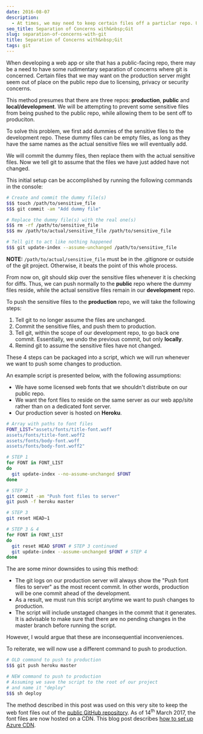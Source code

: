 ```yaml
---
date: 2016-08-07
description:
  - At times, we may need to keep certain files off a particlar repo. Usually a .gitignore file would suffice. But what if we want those files to be present in another repo? How do we go about setting that up? I will present a short method that tackles this problem.
seo_title: Separation of Concerns with&nbsp;Git
slug: separation-of-concerns-with-git
title: Separation of Concerns with&nbsp;Git
tags: git
---
```


When developing a web app or site that has a public-facing repo, there may be a need to have some rudimentary separation of concerns where git is concerned. Certain files that we may want on the production server might seem out of place on the public repo due to licensing, privacy or security concerns.

This method presumes that there are three repos: __production__, __public__ and __local/development__. We will be attempting to prevent some sensitive files from being pushed to the public repo, while allowing them to be sent off to produciton.

To solve this problem, we first add dummies of the sensitive files to the development repo. These dummy files can be empty files, as long as they have the same names as the actual sensitive files we will eventually add.

We will commit the dummy files, then replace them with the actual sensitive files. Now we tell git to assume that the files we have just added have not changed.

This initial setup can be accomplished by running the following commands in the console:

```bash
# Create and commit the dummy file(s)
$$$ touch /path/to/sensitive_file
$$$ git commit -am "Add dummy file"

# Replace the dummy file(s) with the real one(s)
$$$ rm -rf /path/to/sensitive_file
$$$ mv /path/to/actual/sensitive_file /path/to/sensitive_file

# Tell git to act like nothing happened
$$$ git update-index --assume-unchanged /path/to/sensitive_file
```

__NOTE:__ `/path/to/actual/sensitive_file` must be in the .gitignore or outside of the git project. Otherwise, it beats the point of this whole process.

From now on, git should skip over the sensitive files whenever it is checking for diffs. Thus, we can push normally to the __public__ repo where the dummy files reside, while the actual sensitive files remain in our __development__ repo.

To push the sensitive files to the __production__ repo, we will take the following steps:

1. Tell git to no longer assume the files are unchanged.
2. Commit the sensitive files, and push them to production.
3. Tell git, within the scope of our development repo, to go back one commit. Essentially, we undo the previous commit, but only __locally__.
4. Remind git to assume the sensitive files have not changed.

These 4 steps can be packaged into a script, which we will run whenever we want to push some changes to production.

An example script is presented below, with the following assumptions:

- We have some licensed web fonts that we shouldn't distribute on our public repo.
- We want the font files to reside on the same server as our web app/site rather than on a dedicated font server.
- Our production sever is hosted on __Heroku__.

```bash
# Array with paths to font files
FONT_LIST="assets/fonts/title-font.woff
assets/fonts/title-font.woff2
assets/fonts/body-font.woff
assets/fonts/body-font.woff2"

# STEP 1
for FONT in FONT_LIST
do
  git update-index --no-assume-unchanged $FONT
done

# STEP 2
git commit -am "Push font files to server"
git push -f heroku master

# STEP 3
git reset HEAD~1

# STEP 3 & 4
for FONT in FONT_LIST
do
  git reset HEAD $FONT # STEP 3 continued
  git update-index --assume-unchanged $FONT # STEP 4
done
```

The are some minor downsides to using this method:

- The git logs on our production server will always show the "Push font files to server" as the most recent commit. In other words, production will be one commit ahead of the development.
- As a result, we must run this script anytime we want to push changes to production.
- The script will include unstaged changes in the commit that it generates. It is advisable to make sure that there are no pending changes in the master branch before running the script.

However, I would argue that these are inconsequential inconveniences.

To reiterate, we will now use a different command to push to production.


```bash
# OLD command to push to production
$$$ git push heroku master

# NEW command to push to production
# Assuming we save the script to the root of our project
# and name it "deploy"
$$$ sh deploy
```

The method described in this post was used on this very site to keep the web font files out of the [public GitHub repository][1]. As of 14<sup>th</sup> March 2017, the font files are now hosted on a CDN. This blog post describes [how to set up Azure CDN][2].

[1]: https://github.com/Croccifixio/blog
[2]: https://odongo.xyz/blog/2017/setting-up-azure-cdn.html
